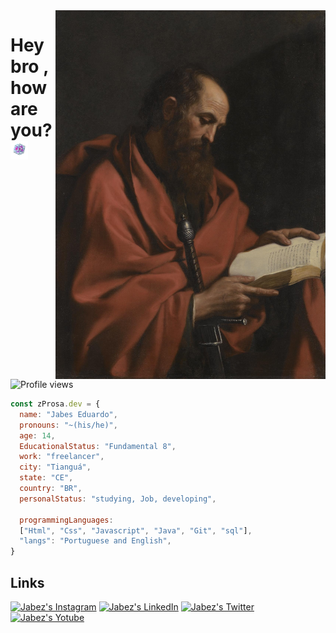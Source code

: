 <img align="right" height="590em" src="./assets/Apostolo_Paulo.jpg"/>
<h1 align="left">Hey bro , how are you?<img src="./assets/End_crystal.gif" height="30px"></h1>
<p align="left"> <img src="https://komarev.com/ghpvc/?username=zProsa&color=green" alt="Profile views" /> </p> 

~~~javascript
const zProsa.dev = {
  name: "Jabes Eduardo",
  pronouns: "~(his/he)",
  age: 14,
  EducationalStatus: "Fundamental 8",
  work: "freelancer",
  city: "Tianguá", 
  state: "CE",
  country: "BR",
  personalStatus: "studying, Job, developing",

  programmingLanguages: 
  ["Html", "Css", "Javascript", "Java", "Git", "sql"],
  "langs": "Portuguese and English",
}
~~~
<!-- ## Languages
<img src="./assets/javascript.png" height="30px">  <img src="./assets/Typescript.png" height="30px">  <img src="./assets/nodejs.svg" height="30px"> -->

## Links
[![Jabez's Instagram][Instagram]](https://www.instagram.com/prosa.z/)
[![Jabez's LinkedIn][LinkedIn]](https://www.linkedin.com/in/jabes-eduardo-029035252/)
[![Jabez's Twitter][Twitter]](https://twitter.com/WwProsa)
[![Jabez's Yotube][Youtube]](https://www.youtube.com/channel/UC3H0MX-GhakAIebnc6CiNPQ/featured)

[Instagram]: https://img.shields.io/twitter/url?color=black&label=Instagram&logo=instagram&logoColor=red&style=social&url=https%3A%2F%2Fwww.instagram.com%2Fprosa.ww%2F
[LinkedIn]: https://img.shields.io/twitter/url?label=LinkedIn&logo=LinkedIn&style=social&url=https%3A%2F%2Fwww.linkedin.com%2Fin%2Fjabes-eduardo-029035252%2F
[Twitter]: https://img.shields.io/twitter/url?label=twitter&logo=twitter&style=social&url=https%3A%2F%2Ftwitter.com%2FWwProsa 
[Youtube]: https://img.shields.io/twitter/url?label=Youtube&logo=youtube&style=social&url=https%3A%2F%2Fwww.youtube.com%2Fchannel%2FUC3H0MX-GhakAIebnc6CiNPQ%2Ffeatured